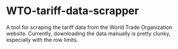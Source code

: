 # WTO-tariff-data-scrapper
A tool for scraping the tariff data from the World Trade Organization website. Currently, downloading the data manually is pretty clunky, especially with the row limits.
